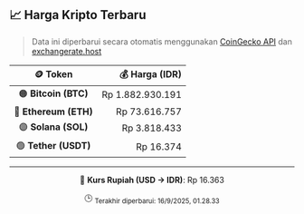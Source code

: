 

<!-- HARGA_KRIPTO -->
## 📈 Harga Kripto Terbaru

> Data ini diperbarui secara otomatis menggunakan [CoinGecko API](https://www.coingecko.com/) dan [exchangerate.host](https://exchangerate.host/)

<div align="center">

| 🪙 Token | 💰 Harga (IDR) |
|:------:|---------------:|
| 🟠 **Bitcoin (BTC)**   | Rp 1.882.930.191 |
| 🔵 **Ethereum (ETH)**  | Rp 73.616.757 |
| 🟣 **Solana (SOL)**    | Rp 3.818.433 |
| 🟢 **Tether (USDT)**   | Rp 16.374 |

---

💱 **Kurs Rupiah (USD → IDR)**: Rp 16.363

🕒 <sub>Terakhir diperbarui: 16/9/2025, 01.28.33</sub>

</div>
<!-- /HARGA_KRIPTO -->